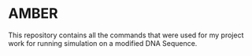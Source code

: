 # AMBER
This repository contains all the commands that were used for my project work for running simulation on a modified DNA Sequence.

